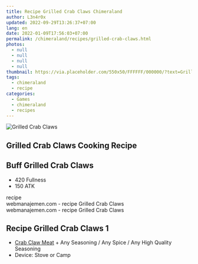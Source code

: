```yaml
---
title: Recipe Grilled Crab Claws Chimeraland
author: L3n4r0x
updated: 2022-09-29T13:26:37+07:00
lang: en
date: 2022-01-09T17:56:03+07:00
permalink: /chimeraland/recipes/grilled-crab-claws.html
photos:
  - null
  - null
  - null
  - null
thumbnail: https://via.placeholder.com/550x50/FFFFFF/000000/?text=Grilled Crab Claws
tags:
  - chimeraland
  - recipe
categories:
  - Games
  - chimeraland
  - recipes
---
```


<link
  rel="stylesheet"
  href="https://rawcdn.githack.com/dimaslanjaka/Web-Manajemen/870a349/css/bootstrap-5-3-0-alpha3-wrapper.css"
/>
<section id="bootstrap-wrapper">
  <div data-bs-theme="dark">
    <div class="card mb-2">
      <div class="card-body">
        <div class="row g-0">
          <div class="col-sm-4 position-relative mb-2">
            <img
              src="https://via.placeholder.com/600"
              class="card-img fit-cover w-100 h-100"
              alt="Grilled Crab Claws"
              data-fancybox="true"
            />
          </div>
          <div class="col-sm-8 mb-2">
            <div class="card-body">
              <div class="d-flex flex-row align-items-center mb-3">
                <h2 class="fs-5">Grilled Crab Claws Cooking Recipe</h2>
              </div>
              <h2 class="card-title fs-5">Buff Grilled Crab Claws</h2>
              <div class="card-text">
                <ul>
                  <li>420 Fullness</li>
                  <li>150 ATK</li>
                </ul>
              </div>
              <span class="badge rounded-pill">recipe</span>
            </div>
            <div class="card-footer text-end text-muted mt-auto">
              webmanajemen.com - recipe Grilled Crab Claws
            </div>
          </div>
        </div>
      </div>
      <div class="card-footer text-end text-muted">
        webmanajemen.com - recipe Grilled Crab Claws
      </div>
    </div>
    <div class="row mb-2">
      <div class="col-12 col-lg-6 recipe-item mb-2">
        <div class="card">
          <div class="card-body">
            <h2 class="card-title fs-5">Recipe Grilled Crab Claws 1</h2>
            <div class="card-text">
              <ul>
                <li>
                  <a
                    class="text-decoration-none text-primary"
                    href="/chimeraland/materials/crab-claw-meat.html"
                    >Crab Claw Meat</a
                  ><span> + </span>Any Seasoning<span> / </span>Any Spice<span>
                    / </span
                  >Any High Quality Seasoning
                </li>
                <li>Device: Stove or Camp</li>
              </ul>
            </div>
          </div>
        </div>
      </div>
    </div>
  </div>
</section>